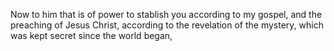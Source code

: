 Now to him that is of power to stablish you according to my gospel, and the preaching of Jesus Christ, according to the revelation of the mystery, which was kept secret since the world began,

